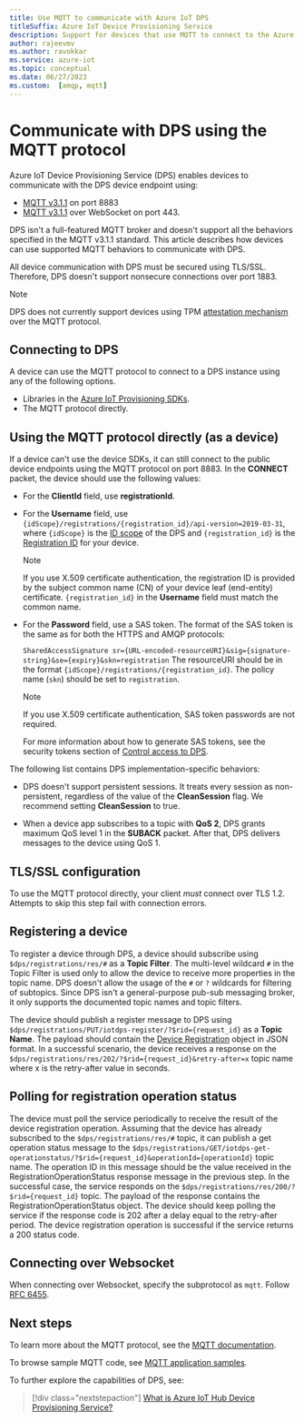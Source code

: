 ```yaml
---
title: Use MQTT to communicate with Azure IoT DPS
titleSuffix: Azure IoT Device Provisioning Service
description: Support for devices that use MQTT to connect to the Azure IoT Device Provisioning Service (DPS) device-facing endpoint.
author: rajeevmv
ms.author: ravokkar
ms.service: azure-iot
ms.topic: conceptual
ms.date: 06/27/2023
ms.custom:  [amqp, mqtt]
---
```


# Communicate with DPS using the MQTT protocol

Azure IoT Device Provisioning Service (DPS) enables devices to communicate with the DPS device endpoint using:

* [MQTT v3.1.1](https://mqtt.org/) on port 8883
* [MQTT v3.1.1](http://docs.oasis-open.org/mqtt/mqtt/v3.1.1/os/mqtt-v3.1.1-os.html#_Toc398718127) over WebSocket on port 443.

DPS isn't a full-featured MQTT broker and doesn't support all the behaviors specified in the MQTT v3.1.1 standard. This article describes how devices can use supported MQTT behaviors to communicate with DPS.

All device communication with DPS must be secured using TLS/SSL. Therefore, DPS doesn't support nonsecure connections over port 1883.

 > [!NOTE]
 > DPS does not currently support devices using TPM [attestation mechanism](../iot-dps/concepts-service.md#attestation-mechanism) over the MQTT protocol.

## Connecting to DPS

A device can use the MQTT protocol to connect to a DPS instance using any of the following options.

* Libraries in the [Azure IoT Provisioning SDKs](iot-sdks.md#dps-device-sdks).
* The MQTT protocol directly.

## Using the MQTT protocol directly (as a device)

If a device can't use the device SDKs, it can still connect to the public device endpoints using the MQTT protocol on port 8883. In the **CONNECT** packet, the device should use the following values:

* For the **ClientId** field, use **registrationId**.

* For the **Username** field, use `{idScope}/registrations/{registration_id}/api-version=2019-03-31`, where `{idScope}` is the [ID scope](../iot-dps/concepts-service.md#id-scope) of the DPS and `{registration_id}` is the [Registration ID](../iot-dps/concepts-service.md#registration-id) for your device.

  > [!NOTE]
  > If you use X.509 certificate authentication, the registration ID is provided by the subject common name (CN) of your device leaf (end-entity) certificate. `{registration_id}` in the **Username** field must match the common name.

* For the **Password** field, use a SAS token. The format of the SAS token is the same as for both the HTTPS and AMQP protocols:

  `SharedAccessSignature sr={URL-encoded-resourceURI}&sig={signature-string}&se={expiry}&skn=registration`
  The resourceURI should be in the format `{idScope}/registrations/{registration_id}`. The policy name (`skn`) should be set to `registration`.

  > [!NOTE]
  > If you use X.509 certificate authentication, SAS token passwords are not required.

  For more information about how to generate SAS tokens, see the security tokens section of [Control access to DPS](../iot-dps/how-to-control-access.md#security-tokens).

The following list contains DPS implementation-specific behaviors:

 * DPS doesn't support persistent sessions. It treats every session as non-persistent, regardless of the value of the **CleanSession** flag. We recommend setting **CleanSession** to true.

 * When a device app subscribes to a topic with **QoS 2**, DPS grants maximum QoS level 1 in the **SUBACK** packet. After that, DPS delivers messages to the device using QoS 1.

## TLS/SSL configuration

To use the MQTT protocol directly, your client *must* connect over TLS 1.2. Attempts to skip this step fail with connection errors.


## Registering a device

To register a device through DPS, a device should subscribe using `$dps/registrations/res/#` as a **Topic Filter**. The multi-level wildcard `#` in the Topic Filter is used only to allow the device to receive more properties in the topic name. DPS doesn't allow the usage of the `#` or `?` wildcards for filtering of subtopics. Since DPS isn't a general-purpose pub-sub messaging broker, it only supports the documented topic names and topic filters.

The device should publish a register message to DPS using `$dps/registrations/PUT/iotdps-register/?$rid={request_id}` as a **Topic Name**. The payload should contain the [Device Registration](/azure/notification-hubs/notification-hubs-push-notification-registration-management) object in JSON format.
In a successful scenario, the device receives a response on the `$dps/registrations/res/202/?$rid={request_id}&retry-after=x` topic name where x is the retry-after value in seconds.

## Polling for registration operation status

The device must poll the service periodically to receive the result of the device registration operation. Assuming that the device has already subscribed to the `$dps/registrations/res/#` topic, it can publish a get operation status message to the `$dps/registrations/GET/iotdps-get-operationstatus/?$rid={request_id}&operationId={operationId}` topic name. The operation ID in this message should be the value received in the RegistrationOperationStatus response message in the previous step. In the successful case, the service responds on the `$dps/registrations/res/200/?$rid={request_id}` topic. The payload of the response contains the RegistrationOperationStatus object. The device should keep polling the service if the response code is 202 after a delay equal to the retry-after period. The device registration operation is successful if the service returns a 200 status code.

## Connecting over Websocket
When connecting over Websocket, specify the subprotocol as `mqtt`. Follow [RFC 6455](https://tools.ietf.org/html/rfc6455).

## Next steps

To learn more about the MQTT protocol, see the [MQTT documentation](https://mqtt.org/).

To browse sample MQTT code, see [MQTT application samples](https://github.com/Azure-Samples/MqttApplicationSamples).

To further explore the capabilities of DPS, see:

> [!div class="nextstepaction"]
> [What is Azure IoT Hub Device Provisioning Service?](../iot-dps/about-iot-dps.md)
